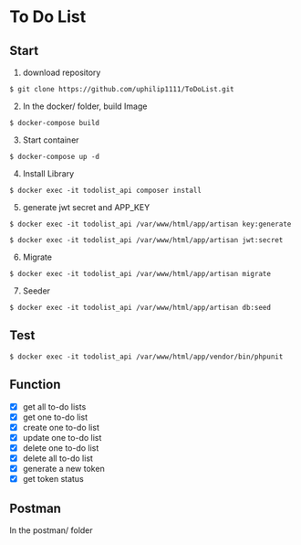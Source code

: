 # To Do List

## Start

1. download repository

`
$ git clone https://github.com/uphilip1111/ToDoList.git
`

2. In the docker/ folder, build Image

`
$ docker-compose build
`

3. Start container

`
$ docker-compose up -d
`

4. Install Library

`
$ docker exec -it todolist_api composer install
`

5. generate jwt secret and APP_KEY

`
$ docker exec -it todolist_api /var/www/html/app/artisan key:generate
`

`
$ docker exec -it todolist_api /var/www/html/app/artisan jwt:secret
`

6. Migrate

`
$ docker exec -it todolist_api /var/www/html/app/artisan migrate
`

7. Seeder

`
$ docker exec -it todolist_api /var/www/html/app/artisan db:seed
`

## Test

`
$ docker exec -it todolist_api /var/www/html/app/vendor/bin/phpunit
`

## Function

- [x] get all to-do lists
- [x] get one to-do list
- [x] create one to-do list
- [x] update one to-do list
- [x] delete one to-do list
- [x] delete all to-do list
- [x] generate a new token
- [x] get token status

## 

## Postman

In the postman/ folder


